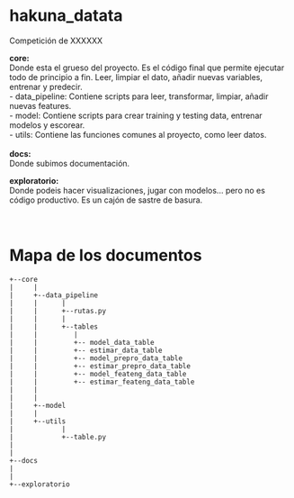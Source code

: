 # hakuna_datata
Competición de XXXXXX


**core:**<br/>
Donde esta el grueso del proyecto. Es el código final que permite ejecutar todo de principio a fin. Leer, limpiar el dato, añadir nuevas variables, entrenar y predecir.<br/>
	- data_pipeline: Contiene scripts para leer, transformar, limpiar, añadir nuevas features.<br/>
	- model: Contiene scripts para crear training y testing data, entrenar modelos y escorear.<br/>
	- utils: Contiene las funciones comunes al proyecto, como leer datos.<br/>
<br/>
**docs:**<br/>
Donde subimos documentación.<br/>

**exploratorio:**<br/>
Donde podeis hacer visualizaciones, jugar con modelos... pero no es código productivo. Es un cajón de sastre de basura.<br/>
<br/>
<br/>
# Mapa de los documentos

	+--core
	|     |
	|     +--data_pipeline
	|     |	     |
	|     |	     +--rutas.py
	|     |	     |	
	|     |	     +--tables	
	|     |		    |
	|     |		    +--	model_data_table
	|     |		    +--	estimar_data_table
	|     |		    +--	model_prepro_data_table
	|     |		    +--	estimar_prepro_data_table
	|     |		    +--	model_feateng_data_table
	|     |		    +--	estimar_feateng_data_table	
	|     |	
	|     |
	|     +--model
	|     |
	|     +--utils
	|     	     |
	|     	     +--table.py	
	|
	|
	+--docs
	|
	|
	+--exploratorio
